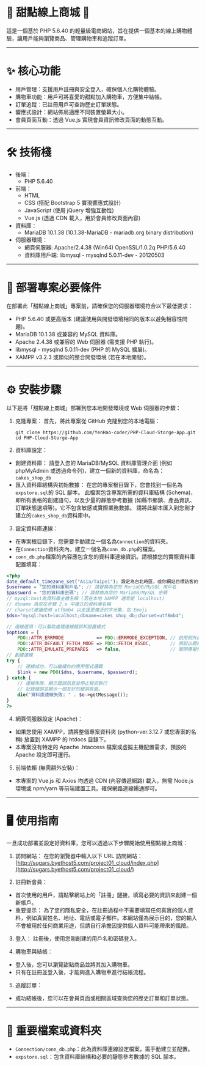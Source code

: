 # 🍰 甜點線上商城 🍰
這是一個基於 PHP 5.6.40 的輕量級電商網站，旨在提供一個基本的線上購物體驗，讓用戶能夠瀏覽商品、管理購物車和追蹤訂單。

---
# ✨ 核心功能
- 用戶管理：支援用戶註冊與安全登入，確保個人化購物體驗。
- 購物車功能：用戶可將喜愛的甜點加入購物車，方便集中結帳。
- 訂單追蹤：已註冊用戶可查詢歷史訂單狀態。
- 響應式設計：網站佈局適應不同裝置螢幕大小。
- 會員頁面互動：透過 Vue.js 實現會員資訊修改頁面的動態互動。

---
# 🛠 技術棧
- 後端：
  - PHP 5.6.40
- 前端：
  - HTML
  - CSS (搭配 Bootstrap 5 實現響應式設計)
  - JavaScript (使用 jQuery 增強互動性)
  - Vue.js (透過 CDN 載入，用於會員修改頁面內容)
- 資料庫：
  - MariaDB 10.1.38 (10.1.38-MariaDB - mariadb.org binary distribution)
- 伺服器環境：
  - 網頁伺服器: Apache/2.4.38 (Win64) OpenSSL/1.0.2q PHP/5.6.40
  - 資料庫用戶端: libmysql - mysqlnd 5.0.11-dev - 20120503
 
---
# 🚀 部署專案必要條件
在部署此「甜點線上商城」專案前，請確保您的伺服器環境符合以下最低要求：
- PHP 5.6.40 或更高版本 (建議使用與開發環境相同的版本以避免相容性問題)。
- MariaDB 10.1.38 或兼容的 MySQL 資料庫。
- Apache 2.4.38 或兼容的 Web 伺服器 (需支援 PHP 執行)。
- libmysql - mysqlnd 5.0.11-dev (PHP 的 MySQL 擴展)。
- XAMPP v3.2.3 或類似的整合開發環境 (若在本地開發)。

---
# ⚙️ 安裝步驟
以下是將「甜點線上商城」部署到您本地開發環境或 Web 伺服器的步驟：

1. 克隆專案：
   首先，將此專案從 GitHub 克隆到您的本地電腦：
   ```
   git clone https://github.com/YenHao-coder/PHP-Cloud-Storge-App.git
   cd PHP-Cloud-Storge-App
   ```
2. 資料庫設定：
  - 創建資料庫：
  請登入您的 MariaDB/MySQL 資料庫管理介面 (例如 phpMyAdmin 或透過命令列)，建立一個新的資料庫，命名為：`cakes_shop_db`
  - 匯入資料庫結構與初始數據：
  在您的專案根目錄下，您會找到一個名為`expstore.sql`的 SQL 腳本。
  此檔案包含專案所需的資料庫結構 (Schema)，即所有表格的創建語句，以及少量的靜態參考數據 (如縣市鄉鎮、產品資訊、訂單狀態選項等)。它不包含敏感或實際業務數據。
  請將此腳本匯入到您剛才建立的`cakes_shop_db`資料庫中。

3. 設定資料庫連線：
  - 在專案根目錄下，您需要手動建立一個名為`Connection`的資料夾。
  - 在`Connection`資料夾內，建立一個名為`conn_db.php`的檔案。
  - `conn_db.php`檔案的內容應包含您的資料庫連線資訊。請根據您的實際資料庫配置填寫：
```PHP
<?php
date_default_timezone_set("Asia/Taipei"); 設定為台北時區，或你網站目標訪客的時區
$username = "您的資料庫用戶名"; // 請替換為您的 MariaDB/MySQL 用戶名
$password = "您的資料庫密碼"; // 請替換為您的 MariaDB/MySQL 密碼
// mysql:host為資料庫主機名稱 (若在本地 XAMPP 通常是 localhost)
// dbname 為您在步驟 2.a 中建立的資料庫名稱
// charset建議使用 utf8mb4 以支援更廣泛的字元集，如 Emoji
$dsn="mysql:host=localhost;dbname=cakes_shop_db;charset=utf8mb4";

// 連線選項：可以幫助處理連線錯誤和設置模式
$options = [
    PDO::ATTR_ERRMODE            => PDO::ERRMODE_EXCEPTION, // 啟用例外處理模式
    PDO::ATTR_DEFAULT_FETCH_MODE => PDO::FETCH_ASSOC,       // 預設以關聯陣列方式返回結果集
    PDO::ATTR_EMULATE_PREPARES   => false,                  // 關閉模擬預處理語句，使用真實的預處理
// 創建連線
try {
    // 連線成功，可以繼續你的應用程式邏輯
    $link = new PDO($dns, $username, $password);
} catch {
    // 連線失敗，顯示錯誤訊息並停止程式執行
    // 記錄錯誤並顯示一個友好的錯誤頁面。
    die("資料庫連線失敗: " . $e->getMessage());
}
?>
```
4. 網頁伺服器設定 (Apache)：
  - 如果您使用 XAMPP，請將整個專案資料夾 (python-ver.3.12.7 或您專案的名稱) 放置到 XAMPP 的 htdocs 目錄下。
  - 本專案沒有特定的 Apache .htaccess 檔案或虛擬主機配置需求，預設的 Apache 設定即可運行。
5. 前端依賴 (無需額外安裝)：
  - 本專案的 Vue.js 和 Axios 均透過 CDN (內容傳遞網路) 載入，無需 Node.js 環境或 npm/yarn 等前端建置工具。確保網路連線暢通即可。

---
# 🖥️ 使用指南
一旦成功部署並設定好資料庫，您可以透過以下步驟開始使用甜點線上商城：
1. 訪問網站：
  在您的瀏覽器中輸入以下 URL 訪問網站：
  [http://sugars.byethost5.com/project01_cloud/index.php](http://sugars.byethost5.com/project01_cloud/)

2. 註冊新會員：

  - 首次使用的用戶，請點擊網站上的「註冊」鏈接，填寫必要的資訊來創建一個新帳戶。
  - 重要提示： 為了您的隱私安全，在註冊過程中不需要填寫任何真實的個人資料，例如真實姓名、地址、電話或電子郵件。本網站僅為展示目的，您的輸入不會被用於任何商業用途，但請自行承擔因提供個人資料可能帶來的風險。
3. 登入：
  註冊後，使用您剛創建的用戶名和密碼登入。

4. 購物車與結帳：
  - 登入後，您可以瀏覽甜點商品並將其加入購物車。
  - 只有在註冊並登入後，才能夠進入購物車進行結帳流程。
5. 追蹤訂單：
  - 成功結帳後，您可以在會員頁面或相關區域查詢您的歷史訂單和訂單狀態。

---
# 📁 重要檔案或資料夾
- `Connection/conn_db.php`：此為資料庫連線設定檔案，需手動建立並配置。
- `expstore.sql`：包含資料庫結構和必要的靜態參考數據的 SQL 腳本。
